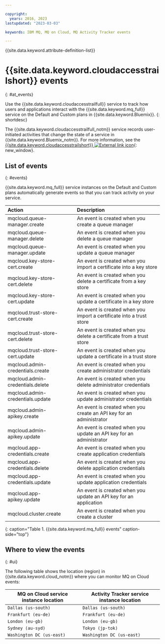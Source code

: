 ```yaml
---

copyright:
  years: 2016, 2023
lastupdated: "2023-03-03"

keywords: IBM MQ, MQ on Cloud, MQ Activity Tracker events

---
```


{{site.data.keyword.attribute-definition-list}}

# {{site.data.keyword.cloudaccesstrailshort}} events
{: #at_events}

Use the {{site.data.keyword.cloudaccesstrailfull}} service to track how users and applications interact with the {{site.data.keyword.mq_full}} service on the Default and Custom plans in {{site.data.keyword.Bluemix}}.
{: shortdesc}

The {{site.data.keyword.cloudaccesstrailfull_notm}} service records user-initiated activities that change the state of a service in {{site.data.keyword.Bluemix_notm}}. For more information, see the [{{site.data.keyword.cloudaccesstrailshort}} ![External link icon](../../icons/launch-glyph.svg "External link icon")](/docs/activity-tracker?topic=activity-tracker-getting-started){: new_window}.

## List of events
{: #events}

<!-- Make sure you introduce the table with a detailed description that immediately precedes it. For example, see https://cloud.ibm.com/docs/containers?topic=containers-at_events#clusters-events. -->

 {{site.data.keyword.mq_full}} service instances on the Default and Custom plans automatically generate events so that you can track activity on your service.

| Action | Description |
|:-------|:------------|
| mqcloud.queue-manager.create | An event is created when you create a queue manager|
| mqcloud.queue-manager.delete | An event is created when you delete a queue manager|
| mqcloud.queue-manager.update | An event is created when you update a queue manager|
| mqcloud.key-store-cert.create | An event is created when you import a certificate into a key store|
| mqcloud.key-store-cert.delete | An event is created when you delete a certificate from a key store|
| mqcloud.key-store-cert.update | An event is created when you update a certificate in a key store|
| mqcloud.trust-store-cert.create | An event is created when you import a certificate into a trust store|
| mqcloud.trust-store-cert.delete | An event is created when you delete a certificate from a trust store|
| mqcloud.trust-store-cert.update | An event is created when you update a certificate in a trust store|
| mqcloud.admin-credentials.create | An event is created when you create administrator credentials|
| mqcloud.admin-credentials.delete | An event is created when you delete administrator credentials|
| mqcloud.admin-credentials.update | An event is created when you update administrator credentials|
| mqcloud.admin-apikey.create | An event is created when you create an API key for an administrator|
| mqcloud.admin-apikey.update | An event is created when you update an API key for an administrator|
| mqcloud.app-credentials.create | An event is created when you create application credentials|
| mqcloud.app-credentials.delete | An event is created when you delete application credentials|
| mqcloud.app-credentials.update | An event is created when you update application credentials|
| mqcloud.app-apikey.update | An event is created when you update an API key for an application|
| mqcloud.cluster.create | An event is created when you create a cluster|
{: caption="Table 1. {{site.data.keyword.mq_full}} events" caption-side="top"}

## Where to view the events
{: #ui}

The following table shows the location (region) in {{site.data.keyword.cloud_notm}} where you can monitor MQ on Cloud events:

| MQ on Cloud service instance location  | Activity Tracker service instance location |
|----------------------------------------|--------------------------------------------|
| `Dallas (us-south)`                    | `Dallas (us-south)`                        |
| `Frankfurt (eu-de)`                    | `Frankfurt (eu-de)`                        |
| `London (eu-gb)`                       | `London (eu-gb)`                           |
| `Sydney (au-syd)`                      | `Tokyo (jp-tok)`                           |
| `Washington DC (us-east)`              | `Washington DC (us-east)`                  |
